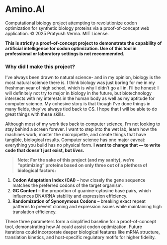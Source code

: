 # Amino.AI
Computational biology project attempting to revolutionize codon optimization for synthetic biology proteins via a proof-of-concept web application.
© 2025 Pratyush Verma. MIT License.



<aside>

**This is strictly a proof-of-concept project to demonstrate the capability of artificial intelligence for codon optimization. Use of this tool in professional or laboratory settings is not recommended.**

</aside>

### **Why did I make this project?**

I’ve always been drawn to natural science- and in my opinion, biology is the most natural science there is. I think biology was just boring for me in my freshman year of high school, which is why I didn’t go all in. I’ll be honest: I will definitely not try to major in biology in the future, but biotechnology intersects with my interests in the human body as well as my aptitude for computer science. My cohesive story is that though I've done things in many fields, they've always tied back to CS.  I hope that I will be able to do great things with these skills.

Although most of my work ties back to computer science, I’m not looking to stay behind a screen forever. I want to step into the wet lab, learn how the machines work, master the micropipette, and create things that have tangible, biological results. Computer science has one major caveat: everything you build has no physical form. **I want to change that — to write code that doesn’t just exist, but *lives*.**



>**Note: For the sake of this project (and my sanity), we’re “optimizing” proteins based on only three out of a plethora of biological factors:**
>

1. **Codon Adaptation Index (CAI)** – how closely the gene sequence matches the preferred codons of the target organism.
2. **GC Content** – the proportion of guanine–cytosine base pairs, which influences DNA/RNA stability and expression efficiency.
3.  **Randomization of Synonymous Codons** – breaking exact repeat patterns to prevent cloning and expression issues while maintaining high translation efficiency.

These three parameters form a simplified baseline for a proof-of-concept tool, demonstrating how AI could assist codon optimization. Future iterations could incorporate deeper biological features like mRNA structure, translation kinetics, and host-specific regulatory motifs for higher fidelity.
